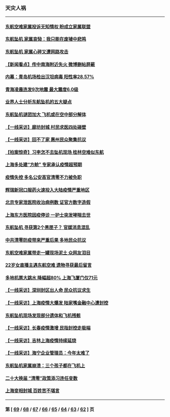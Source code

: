### 天灾人祸
---
#### [东航空难家属投诉无知情权 盼成立家属联盟](../../pages/ncid280/n13674241.md) 
#### [东航坠机 家属哀恸：我只能在废墟中悲鸣](../../pages/ncid280/n13674087.md) 
#### [东航坠机 家属心碎又遭网路攻击](../../pages/ncid280/n13674055.md) 
#### [【新闻看点】传中南海附近失火 微博删帖屏蔽](../../pages/ncid280/n13673406.md) 
#### [内幕：青岛机场检出汉坦病毒 阳性率28.57%](../../pages/ncid280/n13673558.md) 
#### [青海凌晨连发9次地震 最大震度6.0级](../../pages/ncid280/n13673579.md) 
#### [业界人士分析东航坠机的五大疑点](../../pages/ncid280/n13673211.md) 
#### [东航坠机谜团加大 飞机或在空中部分解体](../../pages/ncid280/n13673192.md) 
#### [【一线采访】廊坊封城 村民求医四处碰壁](../../pages/ncid280/n13673106.md) 
#### [【一线采访】回不了家 惠州民众聚集抗议](../../pages/ncid280/n13673073.md) 
#### [【拍案惊奇】习李怎不去坠机现场 桂林空难似东航](../../pages/ncid280/n13672615.md) 
#### [上海多处建“方舱” 专家承认疫情超预期](../../pages/ncid280/n13672743.md) 
#### [疫情失控 多名公安高官清零不力被免职](../../pages/ncid280/n13672690.md) 
#### [辉瑞新冠口服药火速投入大陆疫情严重地区](../../pages/ncid280/n13672494.md) 
#### [北京专家泄医院收治病例数 证官方数字造假](../../pages/ncid280/n13672435.md) 
#### [上海东方医院因疫停诊 一护士突发哮喘去世](../../pages/ncid280/n13671994.md) 
#### [东航坠机 寻获第2个黑匣子？ 官媒消息混乱](../../pages/ncid280/n13671745.md) 
#### [中共清零防疫带来严重后果 多地民众抗议](../../pages/ncid280/n13671551.md) 
#### [东航空难家属带走一罐现场泥土 众网友泪目](../../pages/ncid280/n13671508.md) 
#### [22岁女直播主遇东航空难 遗物寻获最后留言](../../pages/ncid280/n13670800.md) 
#### [多地机票大跳水 降幅超80% 上海飞厦门仅71元](../../pages/ncid280/n13670374.md) 
#### [【一线采访】深圳封区出人命 民众抗议求生](../../pages/ncid280/n13669862.md) 
#### [【一线采访】上海疫情大爆发 陆家嘴金融中心遭封控](../../pages/ncid280/n13669853.md) 
#### [东航坠机现场发现部分遗体和飞机残骸](../../pages/ncid280/n13669844.md) 
#### [【一线采访】长春疫情激增 民指封控走极端](../../pages/ncid280/n13669809.md) 
#### [【一线采访】吉林上海疫情持续延烧](../../pages/ncid280/n13669520.md) 
#### [【一线采访】海宁企业管理员：今年太难了](../../pages/ncid280/n13669689.md) 
#### [东航坠机家属崩溃：三个孩子都在飞机上](../../pages/ncid280/n13668903.md) 
#### [二十大换届 “清零”政策添习连任变数](../../pages/ncid280/n13668901.md) 
#### [上海变相封城 百姓苦不堪言](../../pages/ncid280/n13668898.md) 

---
#### 第 [ [69](./69.md) / [68](./68.md) / [67](./67.md) / [66](./66.md) / [65](./65.md) / [64](./64.md) / [63](./63.md) / [62](./62.md) ] 页

